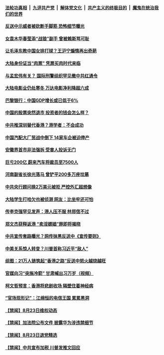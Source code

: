 ####  [法轮功真相](../../../../basic/blob/master/README.md?t=08251152) &nbsp;|&nbsp; [九评共产党](../../../../9ping.md/blob/master/README.md?t=08251152) &nbsp;|&nbsp; [解体党文化](../../../../jtdwh.md/blob/master/README.md?t=08251152)  &nbsp;|&nbsp; [共产主义的终极目的](../../../../gczydzjmd.md/blob/master/README.md?t=08251152) &nbsp;|&nbsp; [魔鬼在统治我们的世界](../../../../mgztzwmdsj.md/blob/master/README.md?t=08251152) 


#### [反送中示威者被砍断手脚筋 恐怖细节曝光](../pages/prog204/a102651123.md?t=08251152) 

#### [女袁木华春莹添“战狼”副手 曾被赖斯骂可耻](../pages/prog204/a102651130.md?t=08251152) 

#### [让毛泽东教中国女排打球？王沪宁煽情再出奇葩](../pages/prog204/a102651118.md?t=08251152) 

#### [大陆身份证当“肉票” 凭票买肉时代来临](../pages/prog204/a102651103.md?t=08251152) 

#### [与孟宏伟有关？ 国际刑警组织罕见撤中共红通令](../pages/prog204/a102651077.md?t=08251152) 

#### [大陆电影业仍处寒冬 万达电影净利降超六成](../pages/prog204/a102651070.md?t=08251152) 

#### [巴黎银行：中国GDP增长或已低于6%](../pages/prog204/a102651059.md?t=08251152) 

#### [中国的股票突然退市 投资者的钱会怎么样？](../pages/prog204/a102651025.md?t=08251152) 

#### [中共推深圳替代香港？港学者：不会成功](../pages/prog204/a102650982.md?t=08251152) 

#### [中国汽配大厂贸战中倒下 14家车企被迫停产](../pages/prog204/a102650969.md?t=08251152) 

#### [安徽界首市非法强拆 受害人投诉无门](../pages/prog204/a102650817.md?t=08251152) 

#### [巨亏200亿 蔚来汽车将裁员至7500人](../pages/prog204/a102650814.md?t=08251152) 

#### [河南副省长徐光落马 曾铲平200多万座坟墓](../pages/prog204/a102650733.md?t=08251152) 


#### [中共央行顾问换2万美元被拒 严控外汇超想像](../pages/prog204/a102650711.md?t=08251152) 

#### [大陆学生打哈欠也被侦测 网友：比坐牢还可怕](../pages/prog204/a102650673.md?t=08251152) 

#### [传李克强罕见发声：港人压不服 林郑信不过](../pages/prog204/a102650623.md?t=08251152) 

#### [郑文杰获释返港 “卖淫嫖娼”罪即将揭晓](../pages/prog204/a102650595.md?t=08251152) 

#### [中共宣传套路曝光？网传抹黑反送中《宣传要则》](../pages/prog204/a102650556.md?t=08251152) 

#### [中美关系惊人转变？川普首称习近平“敌人”](../pages/prog204/a102650541.md?t=08251152) 

#### [组图：21万人链筑起“香港之路”反送中怒火越烧越旺](../pages/prog204/a102650505.md?t=08251152) 

#### [官媒向习“突施冷箭” 甘肃喊出习万岁（视频）](../pages/prog204/a102650487.md?t=08251152) 

#### [柯文哲预言：香港将悲剧收场 隔壁住着神经病](../pages/prog204/a102650473.md?t=08251152) 


#### [“官场现形记”：江绵恒的电信王国 累累黑洞](../pages/prog204/a102650377.md?t=08251152) 

#### [【禁闻】8月23日维权动态](../pages/prog204/a102650331.md?t=08251152) 

#### [【禁闻】加法院公布文件 披露华为涉违禁细节](../pages/prog204/a102650320.md?t=08251152) 

#### [【禁闻】8月23日退党精选](../pages/prog204/a102650310.md?t=08251152) 

#### [【禁闻】中共宣布加税 川普发推文回应](../pages/prog204/a102650303.md?t=08251152) 

